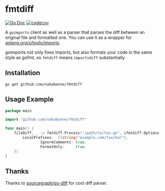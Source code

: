 # fmtdiff

[![Go Doc](https://img.shields.io/badge/godoc-reference-blue.svg?style=flat-square)](http://godoc.org/github.com/nakabonne/fmtdiff)
[![codecov](https://codecov.io/gh/nakabonne/fmtdiff/branch/master/graph/badge.svg)](https://codecov.io/gh/nakabonne/fmtdiff)

A `goimports` client as well as a parser that parses the diff between an original file and formatted one. You can use it as a wrapper for [golang.org/x/tools/imports](https://godoc.org/golang.org/x/tools/imports).  

goimports not only fixes imports, but also formats your code in the same style as gofmt, so `fmtdiff` means `importsdiff` substantially.

## Installation

```
go get github.com/nakabonne/fmtdiff
```

## Usage Example

```go
package main	

import "github.com/nakabonne/fmtdiff"

func main() {	
	fileDiff, _ := fmtdiff.Process("/path/to/foo.go", &fmtdiff.Options{
		LocalPrefixes:  []string{"example.com/foo/bar"},
                IgnoreComments: true,
                FormatOnly:     true,
	})	
}
```

## Thanks

Thanks to [sourcegraph/go-diff](https://github.com/sourcegraph/go-diff) for cool diff parser.
